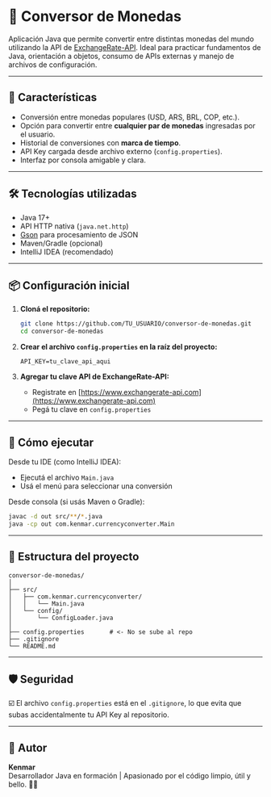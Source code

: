 # 💱 Conversor de Monedas

Aplicación Java que permite convertir entre distintas monedas del mundo utilizando la API de [ExchangeRate-API](https://www.exchangerate-api.com/). Ideal para practicar fundamentos de Java, orientación a objetos, consumo de APIs externas y manejo de archivos de configuración.

---

## 🚀 Características

- Conversión entre monedas populares (USD, ARS, BRL, COP, etc.).
- Opción para convertir entre **cualquier par de monedas** ingresadas por el usuario.
- Historial de conversiones con **marca de tiempo**.
- API Key cargada desde archivo externo (`config.properties`).
- Interfaz por consola amigable y clara.

---

## 🛠️ Tecnologías utilizadas

- Java 17+
- API HTTP nativa (`java.net.http`)
- [Gson](https://github.com/google/gson) para procesamiento de JSON
- Maven/Gradle (opcional)
- IntelliJ IDEA (recomendado)

---

## 📦 Configuración inicial

1. **Cloná el repositorio:**

   ```bash
   git clone https://github.com/TU_USUARIO/conversor-de-monedas.git
   cd conversor-de-monedas
   ```

2. **Crear el archivo `config.properties` en la raíz del proyecto:**

   ```properties
   API_KEY=tu_clave_api_aqui
   ```

3. **Agregar tu clave API de ExchangeRate-API:**

   - Registrate en [https://www.exchangerate-api.com](https://www.exchangerate-api.com)
   - Pegá tu clave en `config.properties`

---

## 🧪 Cómo ejecutar

Desde tu IDE (como IntelliJ IDEA):

- Ejecutá el archivo `Main.java`
- Usá el menú para seleccionar una conversión

Desde consola (si usás Maven o Gradle):

```bash
javac -d out src/**/*.java
java -cp out com.kenmar.currencyconverter.Main
```

---

## 📁 Estructura del proyecto

```
conversor-de-monedas/
│
├── src/
│   ├── com.kenmar.currencyconverter/
│   │   └── Main.java
│   └── config/
│       └── ConfigLoader.java
│
├── config.properties       # <- No se sube al repo
├── .gitignore
└── README.md
```

---

## 🛡️ Seguridad

☑️ El archivo `config.properties` está en el `.gitignore`, lo que evita que subas accidentalmente tu API Key al repositorio.

---

## 🧠 Autor

**Kenmar**  
Desarrollador Java en formación | Apasionado por el código limpio, útil y bello. 👨‍💻
